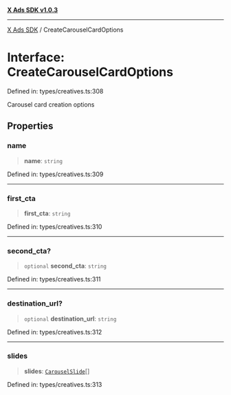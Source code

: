 [**X Ads SDK v1.0.3**](../README.md)

***

[X Ads SDK](../globals.md) / CreateCarouselCardOptions

# Interface: CreateCarouselCardOptions

Defined in: types/creatives.ts:308

Carousel card creation options

## Properties

### name

> **name**: `string`

Defined in: types/creatives.ts:309

***

### first\_cta

> **first\_cta**: `string`

Defined in: types/creatives.ts:310

***

### second\_cta?

> `optional` **second\_cta**: `string`

Defined in: types/creatives.ts:311

***

### destination\_url?

> `optional` **destination\_url**: `string`

Defined in: types/creatives.ts:312

***

### slides

> **slides**: [`CarouselSlide`](CarouselSlide.md)[]

Defined in: types/creatives.ts:313
